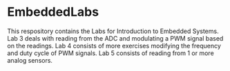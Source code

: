 # EmbeddedLabs
This respository contains the Labs for Introduction to Embedded Systems. Lab 3 deals with reading from the ADC and modulating a PWM signal based on the readings. Lab 4 consists of more exercises modifying the frequency and duty cycle of PWM signals. Lab 5 consists of reading from 1 or more analog sensors.
